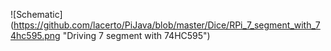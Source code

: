 ![Schematic] (https://github.com/lacerto/PiJava/blob/master/Dice/RPi_7_segment_with_74hc595.png "Driving 7 segment with 74HC595")
